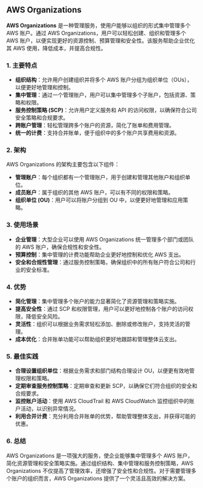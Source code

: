 ## AWS Organizations

**AWS Organizations** 是一种管理服务，使用户能够以组织的形式集中管理多个 AWS 账户。通过 AWS Organizations，用户可以轻松创建、组织和管理多个 AWS 账户，以便实现更好的资源控制、预算管理和安全性。该服务帮助企业优化其 AWS 使用，降低成本，并提高合规性。

### 1. **主要特点**
- **组织结构**：允许用户创建组织并将多个 AWS 账户分组为组织单位（OUs），以便更好地管理和控制。
- **集中管理**：通过一个管理账户，用户可以集中管理多个子账户，包括资源、策略和权限。
- **服务控制策略 (SCP)**：允许用户定义服务和 API 的访问权限，以确保符合公司安全策略和合规要求。
- **跨账户管理**：轻松管理跨多个账户的资源，简化了账单和费用管理。
- **统一的计费**：支持合并账单，便于组织中的多个账户共享费用和资源。

### 2. **架构**
AWS Organizations 的架构主要包含以下组件：
- **管理账户**：每个组织都有一个管理账户，用于创建和管理其他账户和组织单位。
- **成员账户**：属于组织的其他 AWS 账户，可以有不同的权限和策略。
- **组织单位 (OU)**：用户可以将账户分组到 OU 中，以便更好地管理和应用策略。

### 3. **使用场景**
- **企业管理**：大型企业可以使用 AWS Organizations 统一管理多个部门或团队的 AWS 账户，确保合规性和安全性。
- **预算控制**：集中管理的计费功能帮助企业更好地控制和优化 AWS 支出。
- **安全和合规性管理**：通过服务控制策略，确保组织中的所有账户符合公司和行业的安全标准。

### 4. **优势**
- **简化管理**：集中管理多个账户的能力显著简化了资源管理和策略实施。
- **提高安全性**：通过 SCP 和权限管理，用户可以更好地控制各个账户的访问权限，降低安全风险。
- **灵活性**：组织可以根据业务需求轻松添加、删除或修改账户，支持灵活的管理。
- **成本优化**：合并账单功能可以帮助组织更好地跟踪和管理整体云支出。

### 5. **最佳实践**
- **合理设置组织单位**：根据业务需求和部门结构合理设计 OU，以便更有效地管理权限和策略。
- **定期审查服务控制策略**：定期审查和更新 SCP，以确保它们符合组织的安全和合规要求。
- **监控账户活动**：使用 AWS CloudTrail 和 AWS CloudWatch 监控组织中的账户活动，以识别异常情况。
- **利用合并计费**：充分利用合并账单的优势，帮助管理整体支出，并获得可能的优惠。

### 6. **总结**
AWS Organizations 是一项强大的服务，使企业能够集中管理多个 AWS 账户，简化资源管理和安全策略实施。通过组织结构、集中管理和服务控制策略，AWS Organizations 不仅提高了管理效率，还增强了安全性和合规性。对于需要管理多个账户的组织而言，AWS Organizations 提供了一个灵活且高效的解决方案。